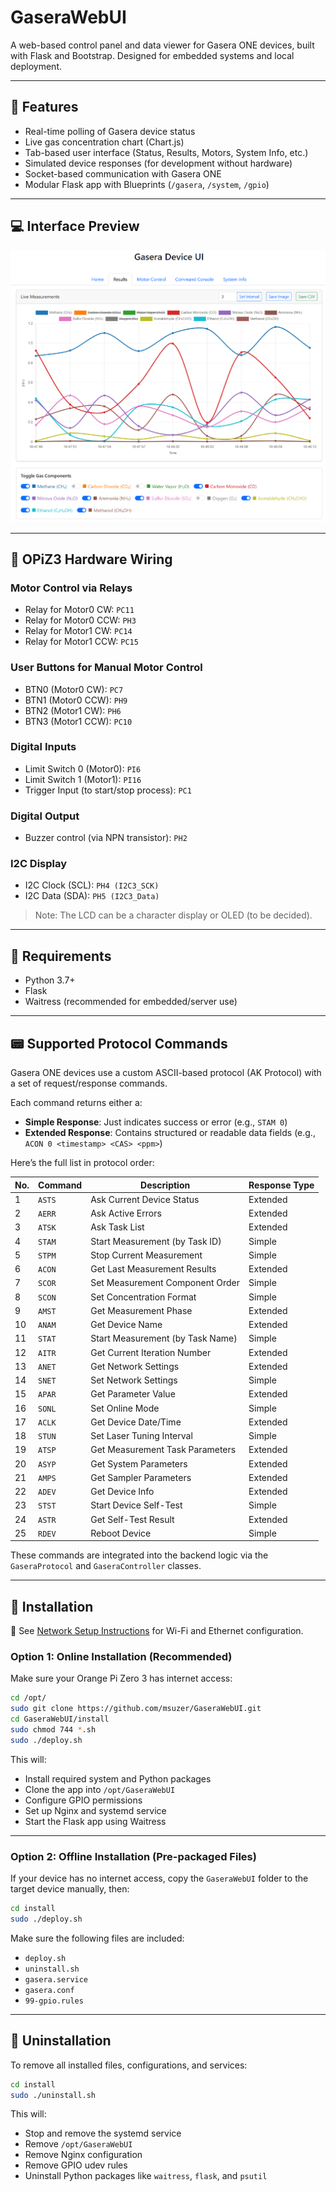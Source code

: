 # GaseraWebUI

A web-based control panel and data viewer for Gasera ONE devices, built with Flask and Bootstrap. Designed for embedded systems and local deployment.

---

## 🚀 Features

- Real-time polling of Gasera device status
- Live gas concentration chart (Chart.js)
- Tab-based user interface (Status, Results, Motors, System Info, etc.)
- Simulated device responses (for development without hardware)
- Socket-based communication with Gasera ONE
- Modular Flask app with Blueprints (`/gasera`, `/system`, `/gpio`)

---

## 💻 Interface Preview

![Gasera Web UI Screenshot](preview.png)

---

## 💽 OPiZ3 Hardware Wiring

### Motor Control via Relays
- Relay for Motor0 CW: `PC11`
- Relay for Motor0 CCW: `PH3`
- Relay for Motor1 CW: `PC14`
- Relay for Motor1 CCW: `PC15`

### User Buttons for Manual Motor Control
- BTN0 (Motor0 CW): `PC7`
- BTN1 (Motor0 CCW): `PH9`
- BTN2 (Motor1 CW): `PH6`
- BTN3 (Motor1 CCW): `PC10`

### Digital Inputs
- Limit Switch 0 (Motor0): `PI6`
- Limit Switch 1 (Motor1): `PI16`
- Trigger Input (to start/stop process): `PC1`

### Digital Output
- Buzzer control (via NPN transistor): `PH2`

### I2C Display
- I2C Clock (SCL): `PH4 (I2C3_SCK)`
- I2C Data (SDA): `PH5 (I2C3_Data)`

> Note: The LCD can be a character display or OLED (to be decided).

---

## 📆 Requirements

- Python 3.7+
- Flask
- Waitress (recommended for embedded/server use)

---

## 📟 Supported Protocol Commands

Gasera ONE devices use a custom ASCII-based protocol (AK Protocol) with a set of request/response commands.

Each command returns either a:

- **Simple Response**: Just indicates success or error (e.g., `STAM 0`)
- **Extended Response**: Contains structured or readable data fields (e.g., `ACON 0 <timestamp> <CAS> <ppm>`)

Here’s the full list in protocol order:

| No. | Command | Description                      | Response Type |
| --- | ------- | -------------------------------- | ------------- |
| 1   | `ASTS`  | Ask Current Device Status        | Extended      |
| 2   | `AERR`  | Ask Active Errors                | Extended      |
| 3   | `ATSK`  | Ask Task List                    | Extended      |
| 4   | `STAM`  | Start Measurement (by Task ID)   | Simple        |
| 5   | `STPM`  | Stop Current Measurement         | Simple        |
| 6   | `ACON`  | Get Last Measurement Results     | Extended      |
| 7   | `SCOR`  | Set Measurement Component Order  | Simple        |
| 8   | `SCON`  | Set Concentration Format         | Simple        |
| 9   | `AMST`  | Get Measurement Phase            | Extended      |
| 10  | `ANAM`  | Get Device Name                  | Extended      |
| 11  | `STAT`  | Start Measurement (by Task Name) | Simple        |
| 12  | `AITR`  | Get Current Iteration Number     | Extended      |
| 13  | `ANET`  | Get Network Settings             | Extended      |
| 14  | `SNET`  | Set Network Settings             | Simple        |
| 15  | `APAR`  | Get Parameter Value              | Extended      |
| 16  | `SONL`  | Set Online Mode                  | Simple        |
| 17  | `ACLK`  | Get Device Date/Time             | Extended      |
| 18  | `STUN`  | Set Laser Tuning Interval        | Simple        |
| 19  | `ATSP`  | Get Measurement Task Parameters  | Extended      |
| 20  | `ASYP`  | Get System Parameters            | Extended      |
| 21  | `AMPS`  | Get Sampler Parameters           | Extended      |
| 22  | `ADEV`  | Get Device Info                  | Extended      |
| 23  | `STST`  | Start Device Self-Test           | Simple        |
| 24  | `ASTR`  | Get Self-Test Result             | Extended      |
| 25  | `RDEV`  | Reboot Device                    | Simple        |

These commands are integrated into the backend logic via the `GaseraProtocol` and `GaseraController` classes.

---

## 🚀 Installation

📄 See [Network Setup Instructions](docs/network_setup.md) for Wi-Fi and Ethernet configuration.

### Option 1: Online Installation (Recommended)

Make sure your Orange Pi Zero 3 has internet access:

```bash
cd /opt/
sudo git clone https://github.com/msuzer/GaseraWebUI.git
cd GaseraWebUI/install
sudo chmod 744 *.sh
sudo ./deploy.sh
```

This will:

- Install required system and Python packages
- Clone the app into `/opt/GaseraWebUI`
- Configure GPIO permissions
- Set up Nginx and systemd service
- Start the Flask app using Waitress

---

### Option 2: Offline Installation (Pre-packaged Files)

If your device has no internet access, copy the `GaseraWebUI` folder to the target device manually, then:

```bash
cd install
sudo ./deploy.sh
```

Make sure the following files are included:

- `deploy.sh`
- `uninstall.sh`
- `gasera.service`
- `gasera.conf`
- `99-gpio.rules`

---

## 🧹 Uninstallation

To remove all installed files, configurations, and services:

```bash
cd install
sudo ./uninstall.sh
```

This will:

- Stop and remove the systemd service
- Remove `/opt/GaseraWebUI`
- Remove Nginx configuration
- Remove GPIO udev rules
- Uninstall Python packages like `waitress`, `flask`, and `psutil`
